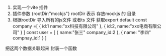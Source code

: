 1. 实现一个vite 插件 
2. 插件参数 {rootDir:"mockjs"} rootDir 表示 存放mockjs 的 目录
3. 根据rootDir 导入所有的js文件 或者ts 文件  获取export default 
const company =[
    {
       id:1
       name:"xx科技有限公司"
    },
    {
        id:2,
        name:"xxx电商有限公司"
    }
]
const user = [
    {
        name:"张三"
        company_id:2
    },
    {
        name: "李四"
        compnay_id:1
    }
]

把这两个数据关联起来 封装一个函数 